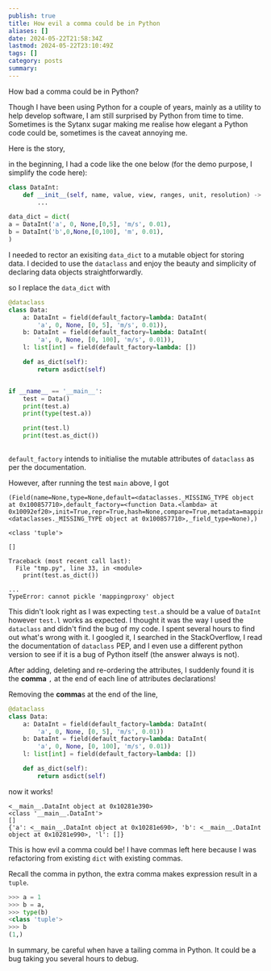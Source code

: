 ```yaml
---
publish: true
title: How evil a comma could be in Python
aliases: []
date: 2024-05-22T21:58:34Z
lastmod: 2024-05-22T23:10:49Z
tags: []
category: posts
summary: 
---
```


How bad a comma could be in Python?

Though I have been using Python for a couple of years, mainly as a utility to help develop software, I am still surprised by Python from time to time. Sometimes is the Sytanx sugar making me realise how elegant a Python code could be,  sometimes is the caveat annoying me.

Here is the story,

in the beginning, I had a  code like the one below (for the demo purpose, I simplify the code here): 

```python
class DataInt:
	def __init__(self, name, value, view, ranges, unit, resolution) -> None:
		...

data_dict = dict(
a = DataInt('a', 0, None,[0,5], 'm/s', 0.01),
b = DataInt('b',0,None,[0,100], 'm', 0.01),
)
```
I needed to rector an exisiting `data_dict` to a mutable object for storing data. I decided to use the `dataclass` and enjoy the beauty and simplicity of declaring data objects straightforwardly.

so I replace the `data_dict` with
```python
@dataclass
class Data:
    a: DataInt = field(default_factory=lambda: DataInt(
        'a', 0, None, [0, 5], 'm/s', 0.01)),
    b: DataInt = field(default_factory=lambda: DataInt(
        'a', 0, None, [0, 100], 'm/s', 0.01)),
    l: list[int] = field(default_factory=lambda: [])

    def as_dict(self):
        return asdict(self)


if __name__ == '__main__':
    test = Data()
    print(test.a)
    print(type(test.a))

    print(test.l)
    print(test.as_dict())
 
```

`default_factory` intends to initialise the mutable attributes of `dataclass` as per the documentation.

However, after running the test `main` above, I got

```
(Field(name=None,type=None,default=<dataclasses._MISSING_TYPE object at 0x100857710>,default_factory=<function Data.<lambda> at 0x10092ef20>,init=True,repr=True,hash=None,compare=True,metadata=mappingproxy({}),kw_only=<dataclasses._MISSING_TYPE object at 0x100857710>,_field_type=None),)

<class 'tuple'>

[]

Traceback (most recent call last):
  File "tmp.py", line 33, in <module>
    print(test.as_dict())

...
TypeError: cannot pickle 'mappingproxy' object
```

This didn't look right as I was expecting `test.a` should be a value of `DataInt` however `test.l` works as expected. I thought it was the way I used the `dataclass` and didn't find the bug of my code. I spent several hours to find out what's wrong with it. I googled it, I searched in the StackOverflow, I read the documentation of `dataclass` PEP, and I even use a different python version to see if it is a bug of Python itself (the answer always is not). 

After adding, deleting and re-ordering the attributes, I suddenly found it is the **comma** `,`  at the end of each line of attributes declarations! 

Removing the **comma**s at the end of the line,
```python
@dataclass
class Data:
    a: DataInt = field(default_factory=lambda: DataInt(
        'a', 0, None, [0, 5], 'm/s', 0.01))
    b: DataInt = field(default_factory=lambda: DataInt(
        'a', 0, None, [0, 100], 'm/s', 0.01))
    l: list[int] = field(default_factory=lambda: [])

    def as_dict(self):
        return asdict(self)
```
now it works!

```
<__main__.DataInt object at 0x10281e390>
<class '__main__.DataInt'>
[]
{'a': <__main__.DataInt object at 0x10281e690>, 'b': <__main__.DataInt object at 0x10281e990>, 'l': []}
```

This is how evil a comma could be! I have commas left here because I was refactoring from existing `dict` with  existing commas.

Recall the comma in python, the extra  comma  makes expression result in a `tuple`.

```python
>>> a = 1
>>> b = a,
>>> type(b)
<class 'tuple'>
>>> b
(1,)
```

In summary,  be careful when have a tailing comma in Python. It could be a bug taking you several hours to debug.